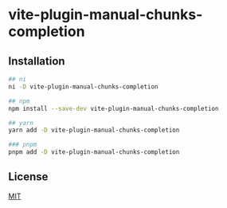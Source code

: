 # vite-plugin-manual-chunks-completion

## Installation

```bash
## ni
ni -D vite-plugin-manual-chunks-completion

## npm
npm install --save-dev vite-plugin-manual-chunks-completion

## yarn
yarn add -D vite-plugin-manual-chunks-completion

### pnpm
pnpm add -D vite-plugin-manual-chunks-completion
```

## License

[MIT](https://mit-license.org)
